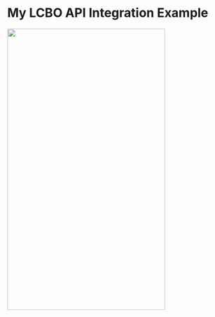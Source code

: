 # My LCBO API Integration Example

<img src="http://quaindinteractive.com/github/liquor_market/S81114-13100197.png" data-canonical-src="http://quaindinteractive.com/github/liquor_market/S81114-13100197.png" width="360" height="640" />

